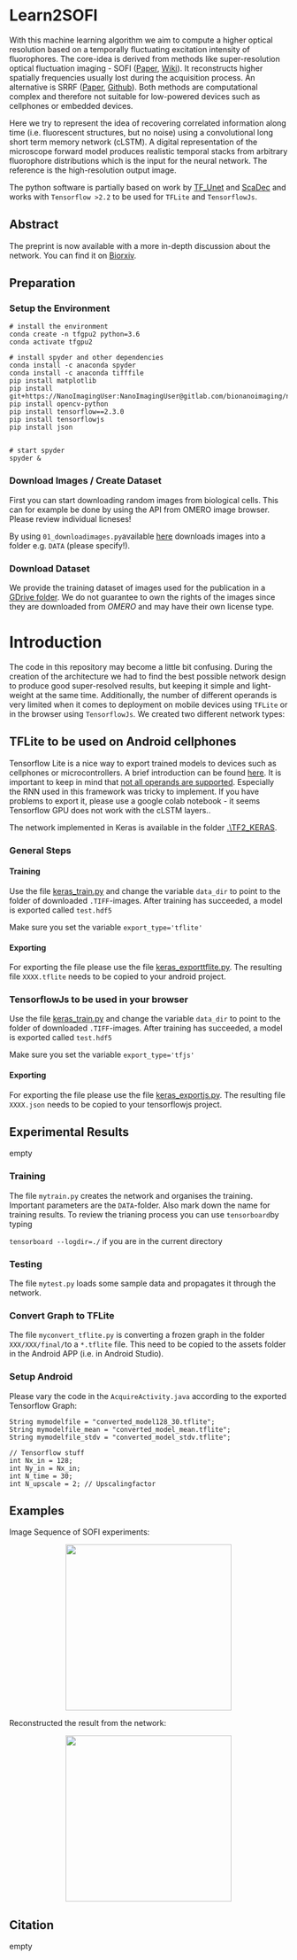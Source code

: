 # Learn2SOFI

With this machine learning algorithm we aim to compute a higher optical resolution based on a temporally fluctuating excitation intensity of fluorophores. The core-idea is derived from methods like super-resolution optical fluctuation imaging - SOFI ([Paper](https://www.pnas.org/content/106/52/22287), [Wiki](https://en.wikipedia.org/wiki/Super-resolution_optical_fluctuation_imaging)). It reconstructs higher spatially frequencies usually lost during the acquisition process.
An alternative is SRRF ([Paper](https://www.nature.com/articles/ncomms12471), [Github](https://github.com/HenriquesLab/NanoJ-SRRF)). Both methods are computational complex and therefore not suitable for low-powered devices such as cellphones or embedded devices.

Here we try to represent the idea of recovering correlated information along time (i.e. fluorescent structures, but no noise) using a convolutional long short term memory network (cLSTM). A digital representation of the microscope forward model produces realistic temporal stacks from arbitrary fluorophore distributions which is the input for the neural network. The reference is the high-resolution output image.

 The python software is partially based on work by [TF_Unet](https://github.com/jakeret/tf_unet/tree/master/tf_unet) and [ScaDec](https://github.com/sunyumark/ScaDec-deep-learning-diffractive-tomography) and works with ```Tensorflow >2.2``` to be used for ```TFLite``` and ```TensorflowJs```.

## Abstract

The preprint is now available with a more in-depth discussion about the network. You can find it on [Biorxiv](https://www.biorxiv.org/content/10.1101/2020.09.04.283085v1).


## Preparation

### Setup the Environment
```
# install the environment
conda create -n tfgpu2 python=3.6
conda activate tfgpu2

# install spyder and other dependencies
conda install -c anaconda spyder
conda install -c anaconda tifffile
pip install matplotlib
pip install git+https://NanoImagingUser:NanoImagingUser@gitlab.com/bionanoimaging/nanoimagingpack
pip install opencv-python
pip install tensorflow==2.3.0
pip install tensorflowjs
pip install json


# start spyder
spyder &
```

### Download Images / Create Dataset

First you can start downloading random images from biological cells. This can for example be done by using the API from OMERO image browser. Please review individual licneses!

By using ```01_downloadimages.py```available [here](./SCRIPTS/01_downloadimages.py) downloads images into a folder e.g. ```DATA``` (please specify!).

### Download Dataset

We provide the training dataset of images used for the publication in a [GDrive folder](https://drive.google.com/drive/folders/1Xv8PxXt7VSZb3fNiXgfviUCi-6OUCqoA?usp=sharing). We do not guarantee to own the rights of the images since they are downloaded from *OMERO* and may have their own license type.


# Introduction

The code in this repository may become a little bit confusing. During the creation of the architecture we had to find the best possible network design to produce good super-resolved results, but keeping it simple and light-weight at the same time. Additionally, the number of different operands is very limited when it comes to deployment on mobile devices using ```TFLite``` or in the browser using ```TensorflowJs```. We created two different network types:


## TFLite to be used on Android cellphones

Tensorflow Lite is a nice way to export trained models to devices such as cellphones or microcontrollers. A brief introduction can be found [here](https://towardsdatascience.com/a-basic-introduction-to-tensorflow-lite-59e480c57292). It is important to keep in mind that [not all operands are supported](https://www.tensorflow.org/lite/guide/ops_compatibility). Especially the RNN used in this framework was tricky to implement. If you have problems to export it, please use a google colab notebook - it seems Tensorflow GPU does not work with the cLSTM layers..

The network implemented in Keras is available in the folder [.\TF2_KERAS](.\TF2_KERAS).

### General Steps

#### Training

Use the file  [keras_train.py](./TF2_KERAS/keras_train.py) and change the variable ```data_dir``` to point to the folder of downloaded ```.TIFF```-images.
After training has succeeded, a model is exported called ```test.hdf5```

Make sure you set the variable ```export_type='tflite'```


#### Exporting

For exporting the file please use the file [keras_exporttflite.py](./TF2_KERAS/keras_exporttflite.py). The resulting file ```XXXX.tflite``` needs to be copied to your android project.


### TensorflowJs to be used in your browser

Use the file  [keras_train.py](./TF2_KERAS/keras_train.py) and change the variable ```data_dir``` to point to the folder of downloaded ```.TIFF```-images.
After training has succeeded, a model is exported called ```test.hdf5```

Make sure you set the variable ```export_type='tfjs'```

#### Exporting

For exporting the file please use the file [keras_exportjs.py](./TF2_KERAS/keras_exportjs.py). The resulting file ```XXXX.json``` needs to be copied to your tensorflowjs  project.


## Experimental Results
empty



### Training

The file ```mytrain.py``` creates the network and organises the training. Important parameters are the ```DATA```-folder. Also mark down the name for training results. To review the trianing process you can use ```tensorboard```by typing

```tensorboard --logdir=./``` if you are in the current directory

### Testing

The file ```mytest.py``` loads some sample data and propagates it through the network.

### Convert Graph to TFLite

The file ```myconvert_tflite.py``` is converting a frozen graph in the folder ```XXX/XXX/final/```to a ```*.tflite``` file. This need to be copied to the assets folder in the Android APP (i.e. in Android Studio).

### Setup Android

Please vary the code in the ```AcquireActivity.java``` according to the exported Tensorflow Graph:

```
String mymodelfile = "converted_model128_30.tflite";
String mymodelfile_mean = "converted_model_mean.tflite";
String mymodelfile_stdv = "converted_model_stdv.tflite";

// Tensorflow stuff
int Nx_in = 128;
int Ny_in = Nx_in;
int N_time = 30;
int N_upscale = 2; // Upscalingfactor
```

## Examples

Image Sequence of SOFI experiments:
<p align="center">
<img src="./IMAGES/mytest_obj-2.gif" width="300">
</p>

Reconstructed the result from the network:
<p align="center">
<img src="./IMAGES/mytest_gt-1.png" width="300">
</p>


## Citation
empty
